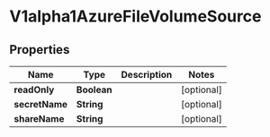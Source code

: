 

# V1alpha1AzureFileVolumeSource

## Properties

Name | Type | Description | Notes
------------ | ------------- | ------------- | -------------
**readOnly** | **Boolean** |  |  [optional]
**secretName** | **String** |  |  [optional]
**shareName** | **String** |  |  [optional]



